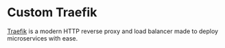 # Custom Traefik

[Traefik](https://traefik.io/) is a modern HTTP reverse proxy and load balancer made to deploy microservices with ease.
